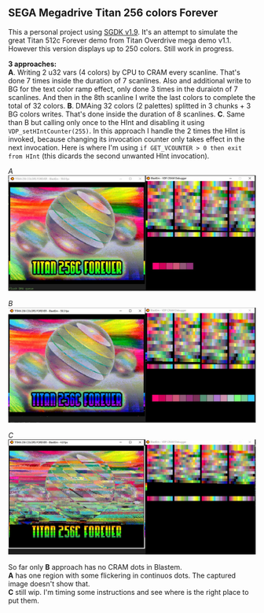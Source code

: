## SEGA Megadrive Titan 256 colors Forever


This a personal project using [SGDK v1.9](https://github.com/Stephane-D/SGDK). 
It's an attempt to simulate the great Titan 512c Forever demo from Titan Overdrive mega demo v1.1.  
However this version displays up to 250 colors. Still work in progress.


**3 approaches:**  
**A**. Writing 2 u32 vars (4 colors) by CPU to CRAM every scanline. That's done 7 times inside the duration of 7 scanlines. 
Also and additional write to BG for the text color ramp effect, only done 3 times in the duraiotn of 7 scanlines. 
And then in the 8th scanline I write the last colors to complete the total of 32 colors.
**B**. DMAing 32 colors (2 palettes) splitted in 3 chunks + 3 BG colors writes. That's done inside the duration of 8 scanlines.
**C**. Same than B but calling only once to the HInt and disabling it using `VDP_setHIntCounter(255)`. 
In this approach I handle the 2 times the HInt is invoked, because changing its invocation counter only takes effect in the 
next invocation. Here is where I'm using `if GET_VCOUNTER > 0 then exit from HInt` (this dicards the second unwanted HInt invocation).


*A*
![titan_cpu.jpg](screenshots/titan_cpu.jpg?raw=true "titan_cpu.jpg")


*B*
![titan_dma.jpg](screenshots/titan_dma.jpg?raw=true "titan_dma.jpg")


*C*
![titan_dma_onetime.jpg](screenshots/titan_dma_onetime.jpg?raw=true "titan_dma_onetime.jpg")


So far only **B** approach has no CRAM dots in Blastem.  
**A** has one region with some flickering in continuos dots. The captured image doesn't show that.  
**C** still wip. I'm timing some instructions and see where is the right place to put them.
